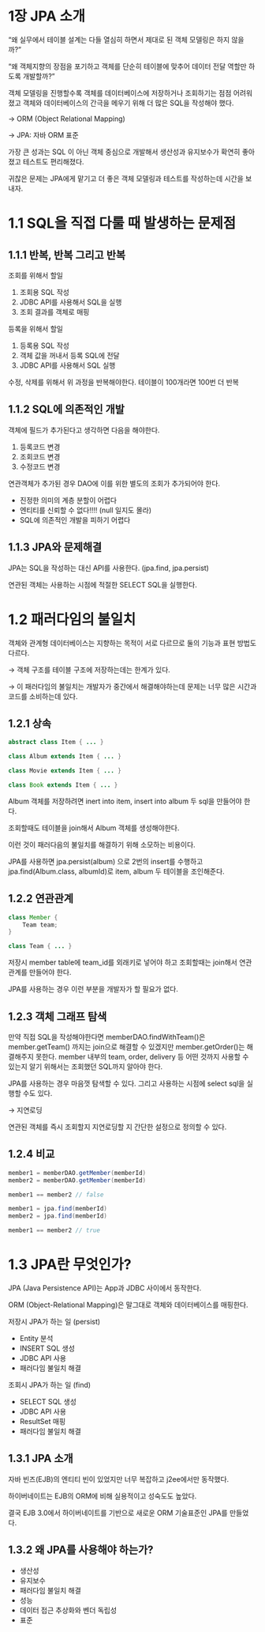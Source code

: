# 1장 JPA 소개

“왜 실무에서 테이블 설계는 다들 열심히 하면서 제대로 된 객체 모델링은 하지 않을까?”

“왜 객체지향의 장점을 포기하고 객체를 단순히 테이블에 맞추어 데이터 전달 역할만 하도록 개발할까?”

객체 모델링을 진행할수록 객체를 데이터베이스에 저장하거나 조회하기는 점점 어려워졌고 객체와 데이터베이스의 간극을 메우기 위해 더 많은 SQL을 작성해야 했다.

→ ORM (Object Relational Mapping)

→ JPA: 자바 ORM 표준

가장 큰 성과는 SQL 이 아닌 객체 중심으로 개발해서 생산성과 유지보수가 확연히 좋아졌고 테스트도 편리해졌다.

귀찮은 문제는 JPA에게 맡기고 더 좋은 객체 모델링과 테스트를 작성하는데 시간을 보내자.

# 1.1 SQL을 직접 다룰 때 발생하는 문제점

## 1.1.1 반복, 반복 그리고 반복

조회를 위해서 할일

1. 조회용 SQL 작성
2. JDBC API를 사용해서 SQL을 실행
3. 조회 결과를 객체로 매핑

등록을 위해서 할일

1. 등록용 SQL 작성
2. 객체 값을 꺼내서 등록 SQL에 전달
3. JDBC API를 사용해서 SQL 실행

수정, 삭제를 위해서 위 과정을 반복해야한다. 테이블이 100개라면 100번 더 반복

## 1.1.2 SQL에 의존적인 개발

객체에 필드가 추가된다고 생각하면 다음을 해야한다.

1. 등록코드 변경
2. 조회코드 변경
3. 수정코드 변경 

연관객체가 추가된 경우 DAO에 이를 위한 별도의 조회가 추가되어야 한다.

- 진정한 의미의 계층 분할이 어렵다
- 엔티티를 신뢰할 수 없다!!!! (null 일지도 몰라)
- SQL에 의존적인 개발을 피하기 어렵다

## 1.1.3 JPA와 문제해결

JPA는 SQL을 작성하는 대신 API를 사용한다. (jpa.find, jpa.persist)

연관된 객체는 사용하는 시점에 적절한 SELECT SQL을 실행한다.

# 1.2 패러다임의 불일치

객체와 관계형 데이터베이스는 지향하는 목적이 서로 다르므로 둘의 기능과 표현 방법도 다르다.

→ 객체 구조를 테이블 구조에 저장하는데는 한계가 있다.

→ 이 패러다임의 불일치는 개발자가 중간에서 해결해야하는데 문제는 너무 많은 시간과 코드를 소비하는데 있다.

## 1.2.1 상속

```java
abstract class Item { ... }

class Album extends Item { ... }

class Movie extends Item { ... }

class Book extends Item { ... }
```

Album 객체를 저장하려면 inert into item, insert into album 두 sql을 만들어야 한다.

조회할때도 테이블을 join해서 Album 객체를 생성해야한다.

이런 것이 패러다음의 불일치를 해결하기 위해 소모하는 비용이다.

JPA를 사용하면 jpa.persist(album) 으로 2번의 insert를 수행하고 jpa.find(Album.class, albumId)로 item, album 두 테이블을 조인해준다.

## 1.2.2 연관관계

```java
class Member {
	Team team;
}

class Team { ... }
```

저장시 member table에 team_id를 외래키로 넣어야 하고 조회할때는 join해서 연관관계를 만들어야 한다.

JPA를 사용하는 경우 이런 부분을 개발자가 할 필요가 없다.

## 1.2.3 객체 그래프 탐색

만약 직접 SQL을 작성해야한다면 memberDAO.findWithTeam()은 member.getTeam() 까지는 join으로 해결할 수 있겠지만 member.getOrder()는 해결해주지 못한다. member 내부의 team, order, delivery 등 어떤 것까지 사용할 수 있는지 알기 위해서는 조회했던 SQL까지 알아야 한다.

JPA를 사용하는 경우 마음껏 탐색할 수 있다. 그리고 사용하는 시점에 select sql을 실행할 수도 있다.

→ 지연로딩

연관된 객체를 즉시 조회할지 지연로딩할 지 간단한 설정으로 정의할 수 있다.

## 1.2.4 비교

```java
member1 = memberDAO.getMember(memberId)
member2 = memberDAO.getMember(memberId)

member1 == member2 // false

member1 = jpa.find(memberId)
member2 = jpa.find(memberId)

member1 == member2 // true
```

# 1.3 JPA란 무엇인가?

JPA (Java Persistence API)는 App과 JDBC 사이에서 동작한다.

ORM (Object-Relational Mapping)은 말그대로 객체와 데이터베이스를 매핑한다.

저장시 JPA가 하는 일 (persist)

- Entity 분석
- INSERT SQL 생성
- JDBC API 사용
- 패러다임 불일치 해결

조회시 JPA가 하는 일 (find)

- SELECT SQL 생성
- JDBC API 사용
- ResultSet 매핑
- 패러다임 불일치 해결

## 1.3.1 JPA 소개

자바 빈즈(EJB)의 엔티티 빈이 있었지만 너무 복잡하고 j2ee에서만 동작했다.

하이버네이트는 EJB의 ORM에 비해 실용적이고 성숙도도 높았다.

결국 EJB 3.0에서 하이버네이트를 기반으로 새로운 ORM 기술표준인 JPA를 만들었다.

## 1.3.2 왜 JPA를 사용해야 하는가?

- 생산성
- 유지보수
- 패러다임 불일치 해결
- 성능
- 데이터 접근 추상화와 벤더 독립성
- 표준